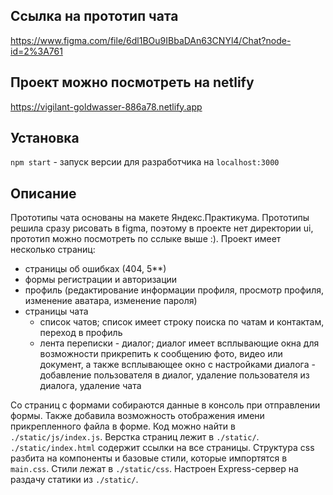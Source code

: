 ## Ссылка на прототип чата 
https://www.figma.com/file/6dl1BOu9IBbaDAn63CNYl4/Chat?node-id=2%3A761


## Проект можно посмотреть на netlify 
https://vigilant-goldwasser-886a78.netlify.app


## Установка
`npm start` - запуск версии для разработчика на `localhost:3000`

## Описание
Прототипы чата основаны на макете Яндекс.Практикума. Прототипы решила сразу рисовать в figma, поэтому в проекте нет директории ui, прототип можно посмотреть по сслыке выше :).  Проект имеет несколько страниц:
  * страницы об ошибках (404, 5**)
  * формы регистрации и авторизации
  * профиль (редактирование информации профиля, просмотр профиля, изменение аватара, изменение пароля)
  * страницы чата 
      * список чатов; список имеет строку поиска по чатам и контактам, переход в профиль
      * лента переписки - диалог; диалог имеет всплывающие окна для возможности прикрепить к сообщению фото, видео или документ, а также всплывающее окно с настройками диалога - добавление пользователя в диалог, удаление пользователя из диалога, удаление чата
      
      
Со страниц с формами собираются данные в консоль при отправлении формы. Также добавила возможность отображения имени прикрепленного файла в форме. Код можно найти в `./static/js/index.js`.
Верстка страниц лежит в `./static/`. `./static/index.html` содержит ссылки на все страницы.
Структура css разбита на компоненты и базовые стили, которые импортятся в `main.css`. Стили лежат в `./static/css`.
Настроен Express-сервер на раздачу статики из `./static/`.
